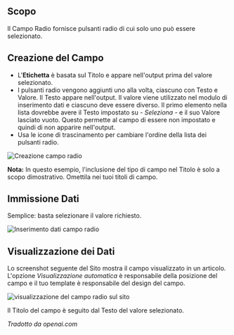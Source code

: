 <!-- Filename: J3.x:Adding_custom_fields/Radio_Field / Display title: Campo Radio   -->

## Scopo

Il Campo Radio fornisce pulsanti radio di cui solo uno può essere selezionato.

## Creazione del Campo

* L'**Etichetta** è basata sul Titolo e appare nell'output prima del valore selezionato.
* I pulsanti radio vengono aggiunti uno alla volta, ciascuno con Testo e Valore. Il Testo appare nell'output. Il valore viene utilizzato nel modulo di inserimento dati e ciascuno deve essere diverso. Il primo elemento nella lista dovrebbe avere il Testo impostato su *- Seleziona -* e il suo Valore lasciato vuoto. Questo permette al campo di essere non impostato e quindi di non apparire nell'output.
* Usa le icone di trascinamento per cambiare l'ordine della lista dei pulsanti radio.

![Creazione campo radio](../../../en/images/fields/fields-radio-edit.png)

**Nota:** In questo esempio, l'inclusione del tipo di campo nel Titolo è solo a scopo dimostrativo. Omettila nei tuoi titoli di campo.

## Immissione Dati

Semplice: basta selezionare il valore richiesto.

![Inserimento dati campo radio](../../../en/images/fields/fields-radio-data-entry.png)

## Visualizzazione dei Dati

Lo screenshot seguente del Sito mostra il campo visualizzato in un articolo. L'opzione *Visualizzazione automatica* è responsabile della posizione del campo e il tuo template è responsabile del design del campo.

![visualizzazione del campo radio sul sito](../../../en/images/fields/fields-radio-site.png)

Il Titolo del campo è seguito dal Testo del valore selezionato.

*Tradotto da openai.com*

